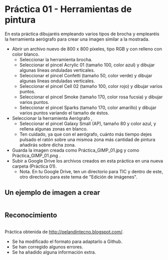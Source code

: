 # Práctica 01 - Herramientas de pintura

En esta práctica dibujaréis empleando varios tipos de brocha y emplearéis la herramienta aerógrafo para crear una imagen similar a
la mostrada.
* Abrir un archivo nuevo de 800 x 800 píxeles, tipo RGB y con relleno con color blanco.
	* Seleccionar la herramienta brocha.
	* Seleccionar el pincel Acrylic 01 (tamaño 100, color azul) y dibujar algunas líneas onduladas verticales.
	* Seleccionar el pincel Confetti (tamaño 50, color verde) y dibujar algunas líneas onduladas verticales.
	* Seleccionar el pincel Cell 02 (tamaño 100, color rojo) y dibujar varios puntos.
	* Seleccionar el pincel Smoke (tamaño 170, color rosa fucsia) y dibujar varios puntos.
	* Seleccionar el pincel Sparks (tamaño 170, color amarillo) y dibujar varios puntos variando el tamaño de éstos.
* Seleccionar la herramienta Aerógrafo ,
	* Seleccionar el pincel Galaxy Small (AP), tamaño 80 y color azul, y rellena algunas zonas en blanco.
	* Ten cuidado, ya que con el aerógrafo, cuánto más tiempo dejes pulsado el ratón sobre una mismoa zona más cantidad de pintura añadirás sobre dicha zona.
* Guarda la imagen creada como Práctica_GIMP_01.jpg y como Práctica_GIMP_01.png .
* Subir a Google Drive los archivos creados en esta práctica en una nueva carpeta (Práctica 01).
	* Nota. En tu Google Drive, ten un directorio para TIC y dentro de este, otro directorio para este tema de "Edición de imágenes".

## Un ejemplo de imagen a crear

![<img src="Ejemplo_Práctica_01.png" width="33%">](Ejemplo_Práctica_01.png)


## Reconocimiento

![<img src="https://licensebuttons.net/l/by-nc-sa/3.0/88x31.png">](https://creativecommons.org/licenses/by-nc-sa/4.0/deed.es)

Práctica obtenida de http://pelandintecno.blogspot.com/.
* Se ha modificado el formato para adaptarlo a Github.
* Se han corregido algunos errores.
* Se ha añadido alguna información extra.
